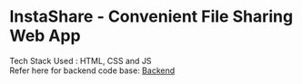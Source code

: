 # InstaShare - Convenient File Sharing Web App

Tech Stack Used : HTML, CSS and JS <br>
Refer here for backend code base: [Backend]([https://github.com/SG115/InstaShare-Backend](https://github.com/Hackerjini/instasharebackend)https://github.com/Hackerjini/instasharebackend)
